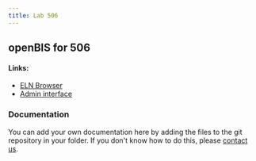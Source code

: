 ```yaml
---
title: Lab 506
---
```


## openBIS for 506

#### Links:
- [ELN Browser](https://openbis-empa-lab506.ethz.ch/)
- [Admin interface](https://openbis-empa-lab506.ethz.ch/openbis/webapp/openbis-ng-ui)

### Documentation

You can add your own documentation here by adding the files to the git repository in your folder.
If you don't know how to do this, please [contact us](/rdm/openbis/support).
